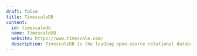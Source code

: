 ```yaml
---
draft: false
title: TimescaleDB
content:
  id: timescaledb
  name: TimescaleDB
  website: https://www.timescale.com/
  description: TimescaleDB is the leading open-source relational database with support for time-series data.
---
```

